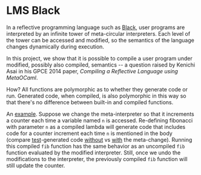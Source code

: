 # LMS Black #

In a reflective programming language such as
[Black](https://github.com/readevalprintlove/black), user programs are
interpreted by an infinite tower of meta-circular interpreters. Each
level of the tower can be accessed and modified, so the semantics of
the language changes dynamically during execution.

In this project, we show that it is possible to compile a user program
under modified, possibly also compiled, semantics -- a question raised
by Kenichi Asai in his GPCE 2014 paper, _Compiling a Reflective
Language using MetaOCaml_.

How? All functions are polymorphic as to whether they generate code or run.
Generated code, when compiled, is also polymorphic in this way so that there's
no difference between built-in and compiled functions.

An [example](src/test/scala/lms/black/em.scala#L15).
Suppose we change the meta-interpreter so that it increments
a counter each time a variable named `n` is accessed. Re-defining fibonacci
with parameter `n` as a compiled lambda will generate code that includes
code for a counter increment each time `n` is mentioned in the body
(compare [test](src/test/scala/lms/black/gen.scala#L15)-generated code
[without](src/out/fib.check.scala) vs
[with](src/out/fib_em_var_counter.check.scala) the meta-change).
Running this compiled `fib` function has the same behavior as an uncompiled
`fib` function evaluated by the modified interpreter. Still, once we undo
the modifications to the interpreter, the previously compiled `fib` function
will still update the counter.
